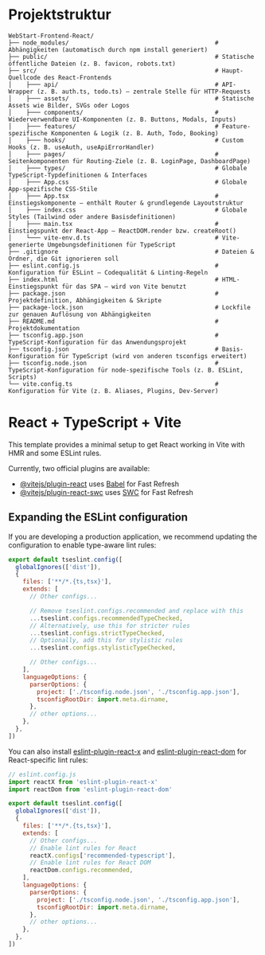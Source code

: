 # Projektstruktur

```
WebStart-Frontend-React/                                 
├── node_modules/                                         # Abhängigkeiten (automatisch durch npm install generiert)
├── public/                                               # Statische öffentliche Dateien (z. B. favicon, robots.txt)
├── src/                                                  # Haupt-Quellcode des React-Frontends
│    ├─── api/                                            # API-Wrapper (z. B. auth.ts, todo.ts) – zentrale Stelle für HTTP-Requests
│    ├─── assets/                                         # Statische Assets wie Bilder, SVGs oder Logos
│    ├─── components/                                     # Wiederverwendbare UI-Komponenten (z. B. Buttons, Modals, Inputs)
│    ├─── features/                                       # Feature-spezifische Komponenten & Logik (z. B. Auth, Todo, Booking)
│    ├─── hooks/                                          # Custom Hooks (z. B. useAuth, useApiErrorHandler)
│    ├─── pages/                                          # Seitenkomponenten für Routing-Ziele (z. B. LoginPage, DashboardPage)
│    ├─── types/                                          # Globale TypeScript-Typdefinitionen & Interfaces
│    ├─── App.css                                         # Globale App-spezifische CSS-Stile
│    ├─── App.tsx                                         # Einstiegskomponente – enthält Router & grundlegende Layoutstruktur
│    ├─── index.css                                       # Globale Styles (Tailwind oder andere Basisdefinitionen)
│    ├─── main.tsx                                        # Einstiegspunkt der React-App – ReactDOM.render bzw. createRoot()
│    └─── vite-env.d.ts                                   # Vite-generierte Umgebungsdefinitionen für TypeScript
├── .gitignore                                            # Dateien & Ordner, die Git ignorieren soll
├── eslint.config.js                                      # Konfiguration für ESLint – Codequalität & Linting-Regeln
├── index.html                                            # HTML-Einstiegspunkt für das SPA – wird von Vite benutzt
├── package.json                                          # Projektdefinition, Abhängigkeiten & Skripte
├── package-lock.json                                     # Lockfile zur genauen Auflösung von Abhängigkeiten
├── README.md                                             # Projektdokumentation
├── tsconfig.app.json                                     # TypeScript-Konfiguration für das Anwendungsprojekt
├── tsconfig.json                                         # Basis-Konfiguration für TypeScript (wird von anderen tsconfigs erweitert)
├── tsconfig.node.json                                    # TypeScript-Konfiguration für node-spezifische Tools (z. B. ESLint, Scripts)
└── vite.config.ts                                        # Konfiguration für Vite (z. B. Aliases, Plugins, Dev-Server)
```

# React + TypeScript + Vite

This template provides a minimal setup to get React working in Vite with HMR and some ESLint rules.

Currently, two official plugins are available:

- [@vitejs/plugin-react](https://github.com/vitejs/vite-plugin-react/blob/main/packages/plugin-react) uses [Babel](https://babeljs.io/) for Fast Refresh
- [@vitejs/plugin-react-swc](https://github.com/vitejs/vite-plugin-react/blob/main/packages/plugin-react-swc) uses [SWC](https://swc.rs/) for Fast Refresh

## Expanding the ESLint configuration

If you are developing a production application, we recommend updating the configuration to enable type-aware lint rules:

```js
export default tseslint.config([
  globalIgnores(['dist']),
  {
    files: ['**/*.{ts,tsx}'],
    extends: [
      // Other configs...

      // Remove tseslint.configs.recommended and replace with this
      ...tseslint.configs.recommendedTypeChecked,
      // Alternatively, use this for stricter rules
      ...tseslint.configs.strictTypeChecked,
      // Optionally, add this for stylistic rules
      ...tseslint.configs.stylisticTypeChecked,

      // Other configs...
    ],
    languageOptions: {
      parserOptions: {
        project: ['./tsconfig.node.json', './tsconfig.app.json'],
        tsconfigRootDir: import.meta.dirname,
      },
      // other options...
    },
  },
])
```

You can also install [eslint-plugin-react-x](https://github.com/Rel1cx/eslint-react/tree/main/packages/plugins/eslint-plugin-react-x) and [eslint-plugin-react-dom](https://github.com/Rel1cx/eslint-react/tree/main/packages/plugins/eslint-plugin-react-dom) for React-specific lint rules:

```js
// eslint.config.js
import reactX from 'eslint-plugin-react-x'
import reactDom from 'eslint-plugin-react-dom'

export default tseslint.config([
  globalIgnores(['dist']),
  {
    files: ['**/*.{ts,tsx}'],
    extends: [
      // Other configs...
      // Enable lint rules for React
      reactX.configs['recommended-typescript'],
      // Enable lint rules for React DOM
      reactDom.configs.recommended,
    ],
    languageOptions: {
      parserOptions: {
        project: ['./tsconfig.node.json', './tsconfig.app.json'],
        tsconfigRootDir: import.meta.dirname,
      },
      // other options...
    },
  },
])
```